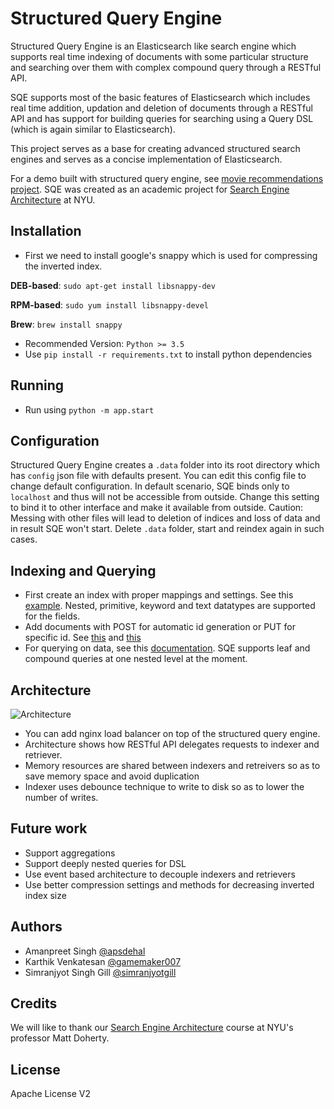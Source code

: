 # Structured Query Engine

Structured Query Engine is an Elasticsearch like search engine which supports real time indexing of documents with some particular structure and searching over them with complex compound query through a RESTful API.

SQE supports most of the basic features of Elasticsearch which includes real time addition, updation and deletion of documents through a RESTful API and has support for building queries for searching using a Query DSL (which is again similar to Elasticsearch).

This project serves as a base for creating advanced structured search engines and serves as a concise implementation of Elasticsearch.

For a demo built with structured query engine, see [movie recommendations project](https://github.com/apsdehal/movie-recommendations). SQE was created as an academic project for [Search Engine Architecture](http://cs.nyu.edu/courses/spring17/CSCI-GA.3033-006/index.html) at NYU.

## Installation

- First we need to install google's snappy which is used for compressing the inverted index.

**DEB-based**: `sudo apt-get install libsnappy-dev`

**RPM-based**: `sudo yum install libsnappy-devel`

**Brew**:  `brew install snappy`

- Recommended Version: `Python >= 3.5`
- Use `pip install -r requirements.txt` to install python dependencies


## Running

- Run using `python -m app.start`

## Configuration

Structured Query Engine creates a `.data` folder into its root directory which has `config` json file with defaults present. You can edit this config file to change default configuration. In default scenario, SQE binds only to `localhost` and thus will not be accessible from outside. Change this setting to bind it to other interface and make it available from outside. Caution: Messing with other files will lead to deletion of indices and loss of data and in result SQE won't start. Delete `.data` folder, start and reindex again in such cases.

## Indexing and Querying

- First create an index with proper mappings and settings. See this [example](https://www.elastic.co/guide/en/elasticsearch/reference/current/indices-create-index.html#mappings). Nested, primitive, keyword and text datatypes are supported for the fields.
- Add documents with POST for automatic id generation or PUT for specific id. See [this](https://www.elastic.co/guide/en/elasticsearch/reference/current/docs-index_.html#_automatic_id_generation) and [this](https://www.elastic.co/guide/en/elasticsearch/reference/current/docs-index_.html#docs-index_)
- For querying on data, see this [documentation](https://www.elastic.co/guide/en/elasticsearch/reference/current/query-dsl.html). SQE supports leaf and compound queries at one nested level at the moment.

## Architecture

![Architecture](http://i.imgur.com/Dv23Btb.png)

- You can add nginx load balancer on top of the structured query engine.
- Architecture shows how RESTful API delegates requests to indexer and retriever.
- Memory resources are shared between indexers and retreivers so as to save memory space and avoid duplication
- Indexer uses debounce technique to write to disk so as to lower the number of writes.

## Future work
- Support aggregations
- Support deeply nested queries for DSL
- Use event based architecture to decouple indexers and retrievers
- Use better compression settings and methods for decreasing inverted index size

## Authors
- Amanpreet Singh [@apsdehal](http://github.com/apsdehal)
- Karthik Venkatesan [@gamemaker007](http://github.com/gamemaker007)
- Simranjyot Singh Gill [@simranjyotgill](http://github.com/simranjyotgill)

## Credits

We will like to thank our [Search Engine Architecture](http://cs.nyu.edu/courses/spring17/CSCI-GA.3033-006/index.html) course at NYU's professor Matt Doherty.

## License

Apache License V2


